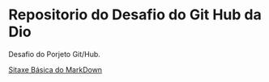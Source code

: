 # Repositorio do Desafio do Git Hub da Dio 
Desafio do Porjeto Git/Hub.

[Sitaxe Básica do MarkDown](https://github.com/elionaifigueiredo/dio-repositore)

